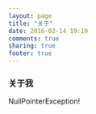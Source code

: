 ```yaml
---
layout: page
title: "关于"
date: 2016-02-14 19:19
comments: true
sharing: true
footer: true
---
```


### 关于我

NullPointerException!